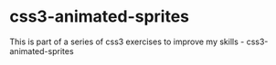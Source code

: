 # css3-animated-sprites
This is part of a series of css3 exercises to improve my skills - css3-animated-sprites
